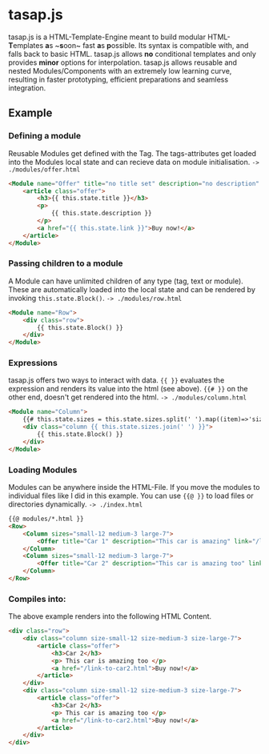 # tasap.js
tasap.js is a HTML-Template-Engine meant to build modular HTML-**T**emplates **a**s ~**s**oon~ fast **a**s **p**ossible. Its syntax is compatible with, and falls back to basic HTML. tasap.js allows **no** conditional templates and only provides **minor** options for interpolation. tasap.js allows reusable and nested Modules/Components with an extremely low learning curve, resulting in faster prototyping, efficient preparations and seamless integration.


## Example

### Defining a module
Reusable Modules get defined with the <Module> Tag. The tags-attributes get loaded into the Modules local state and can recieve data on module initialisation.  `-> ./modules/offer.html`
``` html
<Module name="Offer" title="no title set" description="no description" link="#no-link">
	<article class="offer">
		<h3>{{ this.state.title }}</h3>
		<p>
			{{ this.state.description }}
		</p>
		<a href="{{ this.state.link }}">Buy now!</a>
	</article>
</Module>
```

### Passing children to a module
A Module can have unlimited children of any type (tag, text or module). These are automatically loaded into the local state and can be rendered by invoking `this.state.Block()`. `-> ./modules/row.html`
``` html
<Module name="Row">
	<div class="row">
		{{ this.state.Block() }}
	</div>
</Module>
```

### Expressions
tasap.js offers two ways to interact with data. `{{ }}` evaluates the expression and renders its value into the html (see above). `{{# }}` on the other end, doesn't get rendered into the html. `-> ./modules/column.html`
``` html
<Module name="Column">
	{{# this.state.sizes = this.state.sizes.split(' ').map((item)=>'size-' + item) }}
	<div class="column {{ this.state.sizes.join(' ') }}">
		{{ this.state.Block() }}
	</div>
</Module>
```

### Loading Modules
Modules can be anywhere inside the HTML-File. If you move the modules to individual files like I did in this example. You can use `{{@ }}` to load files or directories dynamically. `-> ./index.html`
``` html
{{@ modules/*.html }}
<Row>
	<Column sizes="small-12 medium-3 large-7">
		<Offer title="Car 1" description="This car is amazing" link="/link-to-car1.html"></Offer>
	</Column>
	<Column sizes="small-12 medium-3 large-7">
		<Offer title="Car 2" description="This car is amazing too" link="/link-to-car2.html"></Offer>
	</Column>
</Row>
```

### Compiles into:
The above example renders into the following HTML Content.
``` html
<div class="row">
    <div class="column size-small-12 size-medium-3 size-large-7">
        <article class="offer">
            <h3>Car 2</h3>
            <p> This car is amazing too </p>
            <a href="/link-to-car2.html">Buy now!</a>
        </article>
    </div>
    <div class="column size-small-12 size-medium-3 size-large-7">
        <article class="offer">
            <h3>Car 2</h3>
            <p> This car is amazing too </p>
            <a href="/link-to-car2.html">Buy now!</a>
        </article>
    </div>
</div>
````